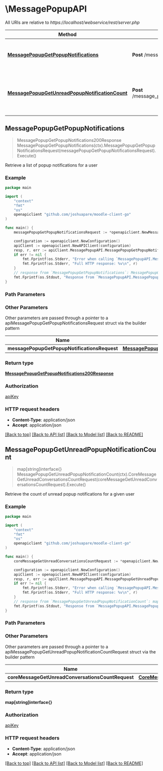 # \MessagePopupAPI

All URIs are relative to *https://localhost/webservice/rest/server.php*

Method | HTTP request | Description
------------- | ------------- | -------------
[**MessagePopupGetPopupNotifications**](MessagePopupAPI.md#MessagePopupGetPopupNotifications) | **Post** /message_popup_get_popup_notifications | Retrieve a list of popup notifications for a user
[**MessagePopupGetUnreadPopupNotificationCount**](MessagePopupAPI.md#MessagePopupGetUnreadPopupNotificationCount) | **Post** /message_popup_get_unread_popup_notification_count | Retrieve the count of unread popup notifications for a given user



## MessagePopupGetPopupNotifications

> MessagePopupGetPopupNotifications200Response MessagePopupGetPopupNotifications(ctx).MessagePopupGetPopupNotificationsRequest(messagePopupGetPopupNotificationsRequest).Execute()

Retrieve a list of popup notifications for a user



### Example

```go
package main

import (
	"context"
	"fmt"
	"os"
	openapiclient "github.com/joshuapare/moodle-client-go"
)

func main() {
	messagePopupGetPopupNotificationsRequest := *openapiclient.NewMessagePopupGetPopupNotificationsRequest(int32(123)) // MessagePopupGetPopupNotificationsRequest | 

	configuration := openapiclient.NewConfiguration()
	apiClient := openapiclient.NewAPIClient(configuration)
	resp, r, err := apiClient.MessagePopupAPI.MessagePopupGetPopupNotifications(context.Background()).MessagePopupGetPopupNotificationsRequest(messagePopupGetPopupNotificationsRequest).Execute()
	if err != nil {
		fmt.Fprintf(os.Stderr, "Error when calling `MessagePopupAPI.MessagePopupGetPopupNotifications``: %v\n", err)
		fmt.Fprintf(os.Stderr, "Full HTTP response: %v\n", r)
	}
	// response from `MessagePopupGetPopupNotifications`: MessagePopupGetPopupNotifications200Response
	fmt.Fprintf(os.Stdout, "Response from `MessagePopupAPI.MessagePopupGetPopupNotifications`: %v\n", resp)
}
```

### Path Parameters



### Other Parameters

Other parameters are passed through a pointer to a apiMessagePopupGetPopupNotificationsRequest struct via the builder pattern


Name | Type | Description  | Notes
------------- | ------------- | ------------- | -------------
 **messagePopupGetPopupNotificationsRequest** | [**MessagePopupGetPopupNotificationsRequest**](MessagePopupGetPopupNotificationsRequest.md) |  | 

### Return type

[**MessagePopupGetPopupNotifications200Response**](MessagePopupGetPopupNotifications200Response.md)

### Authorization

[apiKey](../README.md#apiKey)

### HTTP request headers

- **Content-Type**: application/json
- **Accept**: application/json

[[Back to top]](#) [[Back to API list]](../README.md#documentation-for-api-endpoints)
[[Back to Model list]](../README.md#documentation-for-models)
[[Back to README]](../README.md)


## MessagePopupGetUnreadPopupNotificationCount

> map[string]interface{} MessagePopupGetUnreadPopupNotificationCount(ctx).CoreMessageGetUnreadConversationsCountRequest(coreMessageGetUnreadConversationsCountRequest).Execute()

Retrieve the count of unread popup notifications for a given user



### Example

```go
package main

import (
	"context"
	"fmt"
	"os"
	openapiclient "github.com/joshuapare/moodle-client-go"
)

func main() {
	coreMessageGetUnreadConversationsCountRequest := *openapiclient.NewCoreMessageGetUnreadConversationsCountRequest(int32(123)) // CoreMessageGetUnreadConversationsCountRequest | 

	configuration := openapiclient.NewConfiguration()
	apiClient := openapiclient.NewAPIClient(configuration)
	resp, r, err := apiClient.MessagePopupAPI.MessagePopupGetUnreadPopupNotificationCount(context.Background()).CoreMessageGetUnreadConversationsCountRequest(coreMessageGetUnreadConversationsCountRequest).Execute()
	if err != nil {
		fmt.Fprintf(os.Stderr, "Error when calling `MessagePopupAPI.MessagePopupGetUnreadPopupNotificationCount``: %v\n", err)
		fmt.Fprintf(os.Stderr, "Full HTTP response: %v\n", r)
	}
	// response from `MessagePopupGetUnreadPopupNotificationCount`: map[string]interface{}
	fmt.Fprintf(os.Stdout, "Response from `MessagePopupAPI.MessagePopupGetUnreadPopupNotificationCount`: %v\n", resp)
}
```

### Path Parameters



### Other Parameters

Other parameters are passed through a pointer to a apiMessagePopupGetUnreadPopupNotificationCountRequest struct via the builder pattern


Name | Type | Description  | Notes
------------- | ------------- | ------------- | -------------
 **coreMessageGetUnreadConversationsCountRequest** | [**CoreMessageGetUnreadConversationsCountRequest**](CoreMessageGetUnreadConversationsCountRequest.md) |  | 

### Return type

**map[string]interface{}**

### Authorization

[apiKey](../README.md#apiKey)

### HTTP request headers

- **Content-Type**: application/json
- **Accept**: application/json

[[Back to top]](#) [[Back to API list]](../README.md#documentation-for-api-endpoints)
[[Back to Model list]](../README.md#documentation-for-models)
[[Back to README]](../README.md)

